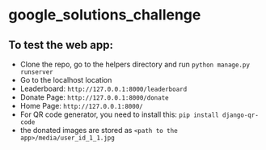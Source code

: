 # google_solutions_challenge

## To test the web app:
- Clone the repo, go to the helpers directory and run `python manage.py runserver`
- Go to the localhost location
- Leaderboard: `http://127.0.0.1:8000/leaderboard`
- Donate Page: `http://127.0.0.1:8000/donate`
- Home Page: `http://127.0.0.1:8000/`
- For QR code generator, you need to install this: `pip install django-qr-code`
- the donated images are stored as `<path to the app>/media/user_id_1_1.jpg`
